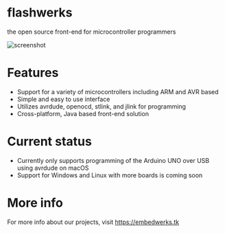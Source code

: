 # flashwerks
the open source front-end for microcontroller programmers

![screenshot](https://embedwerks.tk/images/flashwerks.png)

# Features
* Support for a variety of microcontrollers including ARM and AVR based
* Simple and easy to use interface
* Utilizes avrdude, openocd, stlink, and jlink for programming
* Cross-platform, Java based front-end solution

# Current status
* Currently only supports programming of the Arduino UNO over USB using avrdude on macOS
* Support for Windows and Linux with more boards is coming soon

# More info
For more info about our projects, visit https://embedwerks.tk


